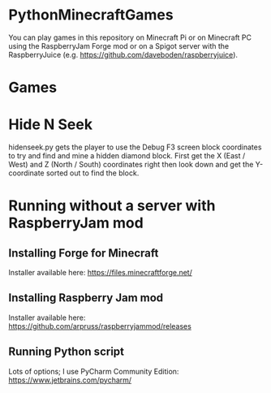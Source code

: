 # PythonMinecraftGames

You can play games in this repository on Minecraft Pi or on Minecraft PC using the RaspberryJam Forge mod or on a Spigot server with the RaspberryJuice (e.g. https://github.com/daveboden/raspberryjuice).

# Games

# Hide N Seek

hidenseek.py gets the player to use the Debug F3 screen block coordinates to try and find and mine a hidden diamond block.
First get the X (East / West) and Z (North / South) coordinates right then look down and get the Y-coordinate sorted out to find the block.

# Running without a server with RaspberryJam mod

## Installing Forge for Minecraft

Installer available here: https://files.minecraftforge.net/

## Installing Raspberry Jam mod

Installer available here: https://github.com/arpruss/raspberryjammod/releases

## Running Python script

Lots of options; I use PyCharm Community Edition: https://www.jetbrains.com/pycharm/
